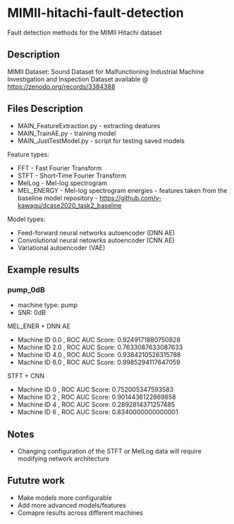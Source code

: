 # MIMII-hitachi-fault-detection
Fault detection methods for the MIMII Hitachi dataset

## Description 
MIMII Dataset: Sound Dataset for Malfunctioning Industrial Machine Investigation and Inspection
Dataset available @ https://zenodo.org/records/3384388

## Files Description
- MAIN_FeatureExtraction.py  - extracting deatures
- MAIN_TrainAE.py            - training model 
- MAIN_JustTestModel.py      - script for testing saved models 

Feature types:
- FFT - Fast Fourier Transform
- STFT - Short-Time Fourier Transform
- MelLog - Mel-log spectrogram
- MEL_ENERGY -  Mel-log spectrogram energies - features taken from the baseline model repository 
              - https://github.com/y-kawagu/dcase2020_task2_baseline

Model types:
 - Feed-forward neural networks autoencoder (DNN AE)
 - Convolutional neural netowrks autoencoder (CNN AE)
 - Variational autoencoder  (VAE)

## Example results

### pump_0dB
- machine type: pump
- SNR: 0dB 

MEL_ENER + DNN AE
- Machine ID 0.0 , ROC AUC Score:  0.9249171880750828 
- Machine ID 2.0 , ROC AUC Score:  0.7633087633087633
- Machine ID 4.0 , ROC AUC Score:  0.9384210526315788
- Machine ID 6.0 , ROC AUC Score:  0.9985294117647059

STFT + CNN
- Machine ID 0 , ROC AUC Score:  0.752005347593583
- Machine ID 2 , ROC AUC Score:  0.9014436122869858
- Machine ID 4 , ROC AUC Score:  0.2892814371257485
- Machine ID 6 , ROC AUC Score:  0.8340000000000001


## Notes 
- Changing configuration of the STFT or MelLog data will require 
  modifying network architecture 

## Fututre work 
 
- Make models more configurable
- Add more advanced models/features
- Comapre results across different machines 

